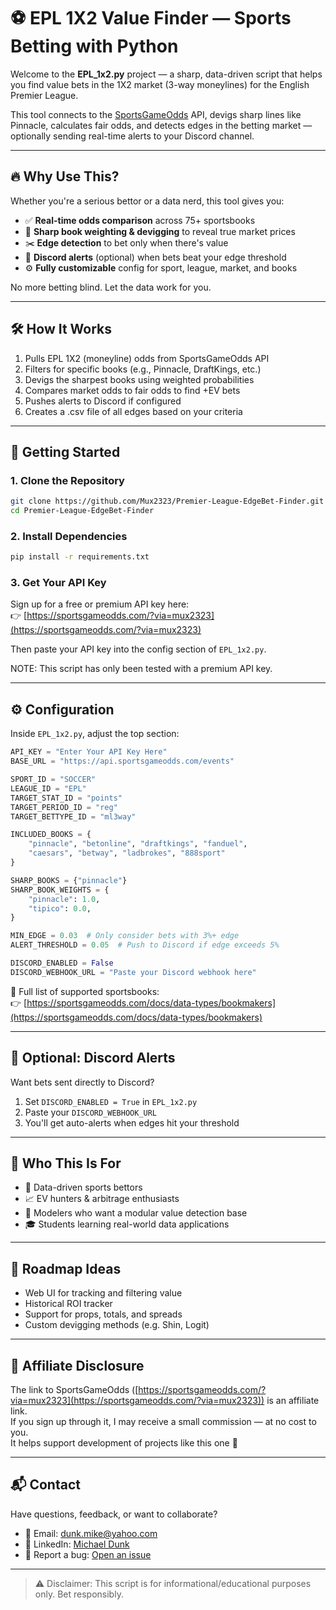 # ⚽ EPL 1X2 Value Finder — Sports Betting with Python

Welcome to the **EPL_1x2.py** project — a sharp, data-driven script that helps you find value bets in the 1X2 market (3-way moneylines) for the English Premier League.

This tool connects to the [SportsGameOdds](https://sportsgameodds.com/?via=mux2323) API, devigs sharp lines like Pinnacle, calculates fair odds, and detects edges in the betting market — optionally sending real-time alerts to your Discord channel.

---

## 🔥 Why Use This?

Whether you're a serious bettor or a data nerd, this tool gives you:

- ✅ **Real-time odds comparison** across 75+ sportsbooks  
- 🧠 **Sharp book weighting & devigging** to reveal true market prices  
- ✂️ **Edge detection** to bet only when there's value  
- 📲 **Discord alerts** (optional) when bets beat your edge threshold  
- ⚙️ **Fully customizable** config for sport, league, market, and books  

No more betting blind. Let the data work for you.

---

## 🛠️ How It Works

1. Pulls EPL 1X2 (moneyline) odds from SportsGameOdds API  
2. Filters for specific books (e.g., Pinnacle, DraftKings, etc.)  
3. Devigs the sharpest books using weighted probabilities  
4. Compares market odds to fair odds to find +EV bets  
5. Pushes alerts to Discord if configured
6. Creates a .csv file of all edges based on your criteria 

---

## 🚀 Getting Started

### 1. Clone the Repository

```bash
git clone https://github.com/Mux2323/Premier-League-EdgeBet-Finder.git
cd Premier-League-EdgeBet-Finder
```

### 2. Install Dependencies

```bash
pip install -r requirements.txt
```

### 3. Get Your API Key

Sign up for a free or premium API key here:  
👉 [https://sportsgameodds.com/?via=mux2323](https://sportsgameodds.com/?via=mux2323)

Then paste your API key into the config section of `EPL_1x2.py`.

NOTE: This script has only been tested with a premium API key.

---

## ⚙️ Configuration

Inside `EPL_1x2.py`, adjust the top section:

```python
API_KEY = "Enter Your API Key Here"
BASE_URL = "https://api.sportsgameodds.com/events"

SPORT_ID = "SOCCER"
LEAGUE_ID = "EPL"
TARGET_STAT_ID = "points"
TARGET_PERIOD_ID = "reg"
TARGET_BETTYPE_ID = "ml3way"

INCLUDED_BOOKS = {
    "pinnacle", "betonline", "draftkings", "fanduel",
    "caesars", "betway", "ladbrokes", "888sport"
}

SHARP_BOOKS = {"pinnacle"}
SHARP_BOOK_WEIGHTS = {
    "pinnacle": 1.0,
    "tipico": 0.0,
}

MIN_EDGE = 0.03  # Only consider bets with 3%+ edge
ALERT_THRESHOLD = 0.05  # Push to Discord if edge exceeds 5%

DISCORD_ENABLED = False
DISCORD_WEBHOOK_URL = "Paste your Discord webhook here"
```

🧾 Full list of supported sportsbooks:  
👉 [https://sportsgameodds.com/docs/data-types/bookmakers](https://sportsgameodds.com/docs/data-types/bookmakers)

---

## 📣 Optional: Discord Alerts

Want bets sent directly to Discord?

1. Set `DISCORD_ENABLED = True` in `EPL_1x2.py`  
2. Paste your `DISCORD_WEBHOOK_URL`  
3. You'll get auto-alerts when edges hit your threshold

---

## 🎯 Who This Is For

- 🧠 Data-driven sports bettors  
- 📈 EV hunters & arbitrage enthusiasts  
- 🤖 Modelers who want a modular value detection base  
- 🎓 Students learning real-world data applications  

---

## 🧠 Roadmap Ideas

- Web UI for tracking and filtering value  
- Historical ROI tracker  
- Support for props, totals, and spreads  
- Custom devigging methods (e.g. Shin, Logit)

---

## 💸 Affiliate Disclosure

The link to SportsGameOdds ([https://sportsgameodds.com/?via=mux2323](https://sportsgameodds.com/?via=mux2323)) is an affiliate link.  
If you sign up through it, I may receive a small commission — at no cost to you.  
It helps support development of projects like this one 🙏

---

## 📬 Contact

Have questions, feedback, or want to collaborate?

- 📧 Email: dunk.mike@yahoo.com  
- 💼 LinkedIn: [Michael Dunk](https://www.linkedin.com/in/michael-dunk-1a8936335)  
- 🐛 Report a bug: [Open an issue](https://github.com/your-username/your-repo-name/issues)

---

> ⚠️ Disclaimer: This script is for informational/educational purposes only. Bet responsibly.
